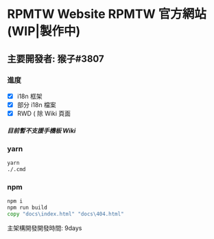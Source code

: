 # RPMTW Website RPMTW 官方網站 (WIP|製作中)

## 主要開發者: 猴子#3807

### 進度

- [x] i18n 框架
- [x] 部分 i18n 檔案
- [x] RWD ( 除 Wiki 頁面

##### 目前暫不支援手機板 Wiki

### yarn

```cmd
yarn
./.cmd
```

### npm

```cmd
npm i
npm run build
copy "docs\index.html" "docs\404.html"
```

主架構開發開發時間: 9days
